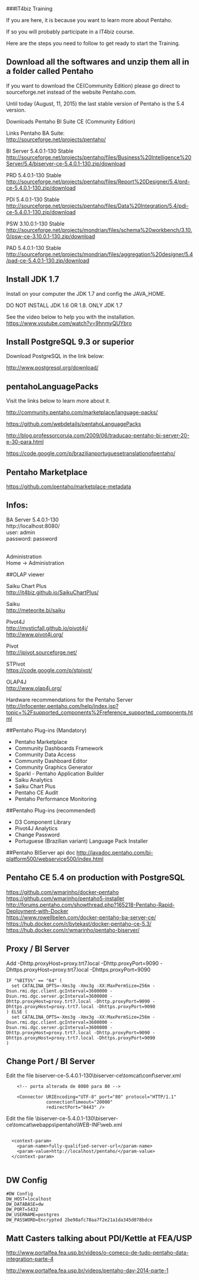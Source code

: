 ###IT4biz Training

If you are here, it is because you want to learn more about Pentaho.

If so you will probably participate in a IT4biz course.

Here are the steps you need to follow to get ready to start the Training.

## Download all the softwares and unzip them all in a folder called Pentaho

If you want to download the CE(Community Edition) please go direct to sourceforge.net instead of the website Pentaho.com.

Until today (August, 11, 2015) the last stable version of Pentaho is the 5.4 version.

Downloads Pentaho BI Suite CE (Community Edition)<BR>

Links Pentaho BA Suite:<BR>
http://sourceforge.net/projects/pentaho/<BR>

BI Server 5.4.0.1-130 Stable<BR>
http://sourceforge.net/projects/pentaho/files/Business%20Intelligence%20Server/5.4/biserver-ce-5.4.0.1-130.zip/download<BR>

PRD 5.4.0.1-130 Stable<BR>
http://sourceforge.net/projects/pentaho/files/Report%20Designer/5.4/prd-ce-5.4.0.1-130.zip/download<BR>

PDI 5.4.0.1-130 Stable<BR>
http://sourceforge.net/projects/pentaho/files/Data%20Integration/5.4/pdi-ce-5.4.0.1-130.zip/download<BR>

PSW 3.10.0.1-130 Stable<BR>
http://sourceforge.net/projects/mondrian/files/schema%20workbench/3.10.0/psw-ce-3.10.0.1-130.zip/download<BR>

PAD 5.4.0.1-130 Stable<BR>
http://sourceforge.net/projects/mondrian/files/aggregation%20designer/5.4/pad-ce-5.4.0.1-130.zip/download<BR>

## Install JDK 1.7

Install on your computer the JDK 1.7 and config the JAVA_HOME.

DO NOT INSTALL JDK 1.6 OR 1.8.
ONLY JDK 1.7

See the video below to help you with the installation.<BR>
https://www.youtube.com/watch?v=9hnmyQUYbro

## Install PostgreSQL 9.3 or superior

Download PostgreSQL in the link below:<BR>

http://www.postgresql.org/download/<BR>


## pentahoLanguagePacks

Visit the links below to learn more about it.<BR>

http://community.pentaho.com/marketplace/language-packs/<BR>

https://github.com/webdetails/pentahoLanguagePacks<BR>

http://blog.professorcoruja.com/2009/06/traducao-pentaho-bi-server-20-e-30-para.html<BR>

https://code.google.com/p/brazilianportuguesetranslationofpentaho/<BR>

## Pentaho Marketplace

https://github.com/pentaho/marketplace-metadata<BR>

## Infos:

BA Server 5.4.0.1-130<BR>
http://localhost:8080/<BR>
user: admin<BR>
password: password<BR><BR>

Administration<BR>
Home -> Administration<BR>

##OLAP viewer

Saiku Chart Plus<BR>
http://it4biz.github.io/SaikuChartPlus/<BR>

Saiku<BR>
http://meteorite.bi/saiku<BR>

Pivot4J<BR>
http://mysticfall.github.io/pivot4j/<BR>
http://www.pivot4j.org/<BR>

Pivot<BR>
http://jpivot.sourceforge.net/<BR>

STPivot<BR>
https://code.google.com/p/stpivot/<BR>

OLAP4J<BR>
http://www.olap4j.org/<BR>

Hardware recommendations for the Pentaho Server<BR>
http://infocenter.pentaho.com/help/index.jsp?topic=%2Fsupported_components%2Freference_supported_components.html

##Pentaho Plug-ins (Mandatory)
* Pentaho Marketplace
* Community Dashboards Framework
* Community Data Access
* Community Dashboard Editor
* Community Graphics Generator
* Sparkl - Pentaho Application Builder
* Saiku Analytics
* Saiku Chart Plus
* Pentaho CE Audit
* Pentaho Performance Monitoring

##Pentaho Plug-ins (recommended)
* D3 Component Library
* Pivot4J Analytics
* Change Password
* Portuguese (Brazilian variant) Language Pack Installer

##Pentaho BIServer api doc
http://javadoc.pentaho.com/bi-platform500/webservice500/index.html

## Pentaho CE 5.4 on production with PostgreSQL

https://github.com/wmarinho/docker-pentaho<BR>
https://github.com/wmarinho/pentaho5-installer<BR>
http://forums.pentaho.com/showthread.php?165218-Pentaho-Rapid-Deployment-with-Docker<BR>
https://www.rowellbelen.com/docker-pentaho-ba-server-ce/<BR>
https://hub.docker.com/r/bytekast/docker-pentaho-ce-5.3/<BR>
https://hub.docker.com/r/wmarinho/pentaho-biserver/<BR>

## Proxy / BI Server

Add -Dhttp.proxyHost=proxy.trt7.local -Dhttp.proxyPort=9090 -Dhttps.proxyHost=proxy.trt7.local -Dhttps.proxyPort=9090

```
IF "%BITS%" == "64" (
  set CATALINA_OPTS=-Xms3g -Xmx3g -XX:MaxPermSize=256m -Dsun.rmi.dgc.client.gcInterval=3600000 -Dsun.rmi.dgc.server.gcInterval=3600000 -Dhttp.proxyHost=proxy.trt7.local -Dhttp.proxyPort=9090 -Dhttps.proxyHost=proxy.trt7.local -Dhttps.proxyPort=9090
) ELSE (
  set CATALINA_OPTS=-Xms3g -Xmx3g -XX:MaxPermSize=256m -Dsun.rmi.dgc.client.gcInterval=3600000 -Dsun.rmi.dgc.server.gcInterval=3600000 -Dhttp.proxyHost=proxy.trt7.local -Dhttp.proxyPort=9090 -Dhttps.proxyHost=proxy.trt7.local -Dhttps.proxyPort=9090
)

```

## Change Port / BI Server

Edit the file biserver-ce-5.4.0.1-130\biserver-ce\tomcat\conf\server.xml


```
	<!-- porta alterada de 8080 para 80 -->
	
    <Connector URIEncoding="UTF-8" port="80" protocol="HTTP/1.1" 
               connectionTimeout="20000" 
               redirectPort="8443" />

```

Edit the file \biserver-ce-5.4.0.1-130\biserver-ce\tomcat\webapps\pentaho\WEB-INF\web.xml


```

  <context-param>
    <param-name>fully-qualified-server-url</param-name>
    <param-value>http://localhost/pentaho/</param-value>
  </context-param>
  

```

## DW Config 


```
#DW Config
DW_HOST=localhost
DW_DATABASE=dw
DW_PORT=5432
DW_USERNAME=postgres
DW_PASSWORD=Encrypted 2be98afc78aa7f2e21a1da345d078bdce

```
## Matt Casters talking about PDI/Kettle at FEA/USP
http://www.portalfea.fea.usp.br/videos/o-comeco-de-tudo-pentaho-data-integration-parte-4

http://www.portalfea.fea.usp.br/videos/pentaho-day-2014-parte-1
